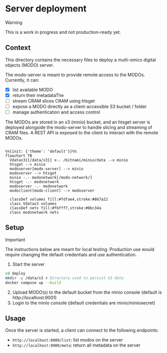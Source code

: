 # Server deployment

> [!WARNING]
> This is a work in progress and not production-ready yet.

## Context

This directory contains the necessary files to deploy a multi-omics digital objects (MODO) server.

The modo-server is meant to provide remote access to the MODOs. Currently, it can:

* [x] list available MODO
* [x] return their metadataThe
* [ ] stream CRAM slices CRAM using htsget
* [ ] expose a MODO directly as a client-accessible S3 bucket / folder
* [ ] manage authentication and access control

The MODOs are stored in an s3 (minio) bucket, and an htsget server is deployed alongside the modo-server to handle slicing and streaming of CRAM files. A REST API is exposed to the client to interact with the remote MODOs.


```mermaid

%%{init: {'theme': 'default'}}%%
flowchart TB
  Vdatas3{{/data/s3}} x-. /bitnami/minio/data .-x minio
  htsget --> minio
  modoserver[modo-server] --> minio
  modoserver --> htsget
  minio -.- modonetwork[/modo-network/]
  htsget -.- modonetwork
  modoserver -.- modonetwork
  modoclient[modo-client] --> modoserver

  classDef volumes fill:#fdfae4,stroke:#867a22
  class Vdatas3 volumes
  classDef nets fill:#fbfff7,stroke:#8bc34a
  class modonetwork nets

```

## Setup

> [!IMPORTANT]
> The instructions below are meant for local testing.
> Production use would require changing the default
> credentials and use authentication.

1. Start the server
```sh
cd deploy
mkdir -p /data/s3 # Directory used to persist S3 data
docker compose up --build
```
2. Upload MODO(s) to the default bucket from the minio console (default is http://localhost:9001)
3. Login to the minio console (default credentials are minio/miniosecret)


## Usage

Once the server is started, a client can connect to the following endpoints:
* `http://localhost:8000/list`: list modos on the server
* `http://localhost:8000/meta`: return all metadata on the server
